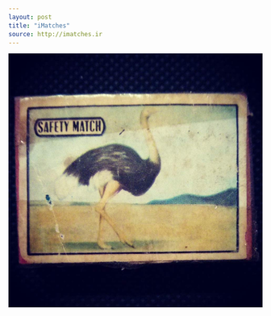 ```yaml
---
layout: post
title: "iMatches"
source: http://imatches.ir
---
```


<img src="../assets/img/matches/matches-45.jpg">